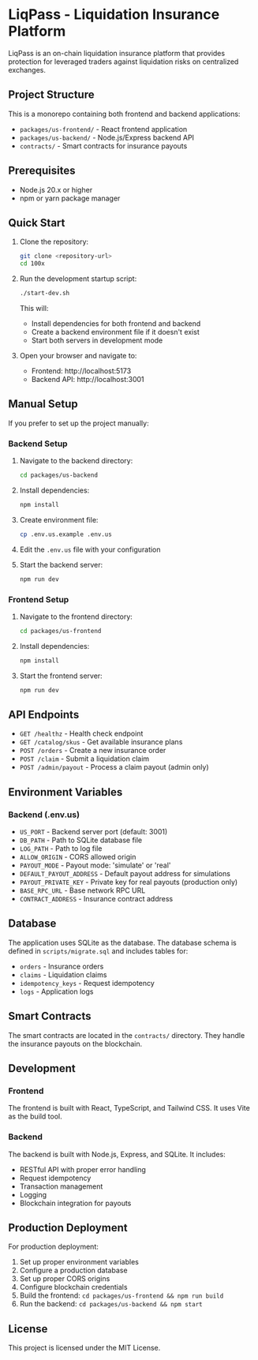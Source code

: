 # LiqPass - Liquidation Insurance Platform

LiqPass is an on-chain liquidation insurance platform that provides protection for leveraged traders against liquidation risks on centralized exchanges.

## Project Structure

This is a monorepo containing both frontend and backend applications:

- `packages/us-frontend/` - React frontend application
- `packages/us-backend/` - Node.js/Express backend API
- `contracts/` - Smart contracts for insurance payouts

## Prerequisites

- Node.js 20.x or higher
- npm or yarn package manager

## Quick Start

1. Clone the repository:
   ```bash
   git clone <repository-url>
   cd 100x
   ```

2. Run the development startup script:
   ```bash
   ./start-dev.sh
   ```
   
   This will:
   - Install dependencies for both frontend and backend
   - Create a backend environment file if it doesn't exist
   - Start both servers in development mode

3. Open your browser and navigate to:
   - Frontend: http://localhost:5173
   - Backend API: http://localhost:3001

## Manual Setup

If you prefer to set up the project manually:

### Backend Setup

1. Navigate to the backend directory:
   ```bash
   cd packages/us-backend
   ```

2. Install dependencies:
   ```bash
   npm install
   ```

3. Create environment file:
   ```bash
   cp .env.us.example .env.us
   ```

4. Edit the `.env.us` file with your configuration

5. Start the backend server:
   ```bash
   npm run dev
   ```

### Frontend Setup

1. Navigate to the frontend directory:
   ```bash
   cd packages/us-frontend
   ```

2. Install dependencies:
   ```bash
   npm install
   ```

3. Start the frontend server:
   ```bash
   npm run dev
   ```

## API Endpoints

- `GET /healthz` - Health check endpoint
- `GET /catalog/skus` - Get available insurance plans
- `POST /orders` - Create a new insurance order
- `POST /claim` - Submit a liquidation claim
- `POST /admin/payout` - Process a claim payout (admin only)

## Environment Variables

### Backend (.env.us)

- `US_PORT` - Backend server port (default: 3001)
- `DB_PATH` - Path to SQLite database file
- `LOG_PATH` - Path to log file
- `ALLOW_ORIGIN` - CORS allowed origin
- `PAYOUT_MODE` - Payout mode: 'simulate' or 'real'
- `DEFAULT_PAYOUT_ADDRESS` - Default payout address for simulations
- `PAYOUT_PRIVATE_KEY` - Private key for real payouts (production only)
- `BASE_RPC_URL` - Base network RPC URL
- `CONTRACT_ADDRESS` - Insurance contract address

## Database

The application uses SQLite as the database. The database schema is defined in `scripts/migrate.sql` and includes tables for:

- `orders` - Insurance orders
- `claims` - Liquidation claims
- `idempotency_keys` - Request idempotency
- `logs` - Application logs

## Smart Contracts

The smart contracts are located in the `contracts/` directory. They handle the insurance payouts on the blockchain.

## Development

### Frontend

The frontend is built with React, TypeScript, and Tailwind CSS. It uses Vite as the build tool.

### Backend

The backend is built with Node.js, Express, and SQLite. It includes:

- RESTful API with proper error handling
- Request idempotency
- Transaction management
- Logging
- Blockchain integration for payouts

## Production Deployment

For production deployment:

1. Set up proper environment variables
2. Configure a production database
3. Set up proper CORS origins
4. Configure blockchain credentials
5. Build the frontend: `cd packages/us-frontend && npm run build`
6. Run the backend: `cd packages/us-backend && npm start`

## License

This project is licensed under the MIT License.